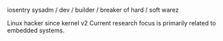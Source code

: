 iosentry sysadm / dev / builder / breaker of hard / soft warez

Linux hacker since kernel v2
Current research focus is primarily related to embedded systems.
<!---
IO-sentry/IO-sentry is a ✨ special ✨ repository because its `README.md` (this file) appears on your GitHub profile.
You can click the Preview link to take a look at your changes.
--->
